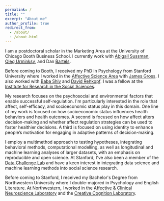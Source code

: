 ```yaml
---
permalink: /
title: ""
excerpt: "About me"
author_profile: true
redirect_from: 
  - /about/
  - /about.html
---
```


I am a postdoctoral scholar in the Marketing Area at the University of Chicago Booth Business School. I currently work with [Abigail Sussman](https://faculty.chicagobooth.edu/abigail-sussman), [Oleg Urminksy](https://home.uchicago.edu/ourminsky/), and Dan [Bartels](https://home.uchicago.edu/bartels/).

Before coming to Booth, I received my PhD in Psychology from Stanford University where I worked in the [Affective Science Area](https://psychology.stanford.edu/research/department-areas/affective-science) with [James Gross](https://spl.stanford.edu/james-gross-phd-0). I also worked with [Baba Shiv](https://www.gsb.stanford.edu/faculty-research/faculty/baba-shiv) and [David Rehkopf](https://profiles.stanford.edu/david-rehkopf). I was a fellow at the [Institute for Research in the Social Sciences](https://iriss.stanford.edu/).

My research focuses on the psychosocial and environmental factors that enable successful self-regulation. I'm particularly interested in the role that affect, self-efficacy, and socioeconomic status play in this domain. One line of my work is focused on how socioeconomic status influences health behaviors and health outcomes. A second is focused on how affect alters decision-making and whether affect regulation strategies can be used to foster healthier decisions. A third is focused on using identity to enhance people’s motivation for engaging in adaptive patterns of decision-making. 

I employ a multimethod approach to testing hypotheses, integrating behavioral methods, computational modelling, as well as longitudinal and machine learning analyses of larger datasets, with an emphasis on reproducible and open science. At Stanford, I've also been a member of the [Data Challenge Lab](https://datalab.stanford.edu/challenge-lab) and have a keen interest in integrating data science and machine learning methods into social science research.

Before coming to Stanford, I received my Bachelor's Degree from Northwestern University where I double-majored in Psychology and English Literature. At Northwestern, I worked in the [Affective & Clinical Neuroscience Laboratory](https://acnlnorthwestern.com/) and the [Creative Cognition Laboratory](https://sites.northwestern.edu/markbeemanlab/).
